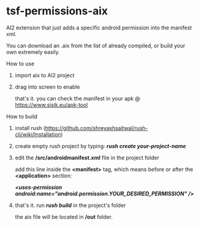 # tsf-permissions-aix
AI2 extension that just adds a specific android permission into the manifest xml.

You can download an .aix from the list of already compiled, or build your own extremely easily.

How to use

1. import aix to AI2 project
2. drag into screen to enable

    that's it. you can check the manifest in your apk @ https://www.sisik.eu/apk-tool

How to build

1. install rush (https://github.com/shreyashsaitwal/rush-cli/wiki/Installation)

2. create empty rush project by typing: ***rush create your-project-name***

3. edit the **/src/androidmanifest.xml** file in the project folder

      add this line inside the **\<manifest>** tag, which means before or after the **\<application>** section:
    
      ***\<uses-permission android:name="android.permission.YOUR_DESIRED_PERMISSION" />***
    
4. that's it. run ***rush build*** in the project's folder
    
      the aix file will be located in **/out** folder.

